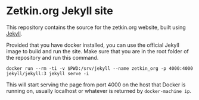 # Zetkin.org Jekyll site
This repository contains the source for the zetkin.org website, built using
[Jekyll](http://jekyllrb.com).

Provided that you have docker installed, you can use the official Jekyll image
to build and run the site. Make sure that you are in the root folder of the
repository and run this command.

```
docker run --rm -ti -v $PWD:/srv/jekyll --name zetkin_org -p 4000:4000 jekyll/jekyll:3 jekyll serve -i
```

This will start serving the page from port 4000 on the host that Docker is
running on, usually localhost or whatever is returned by `docker-machine ip`.
